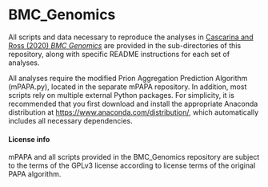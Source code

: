 # BMC_Genomics

All scripts and data necessary to reproduce the analyses in [Cascarina and Ross (2020) *BMC Genomics*](https://pubmed.ncbi.nlm.nih.gov/31914925-natural-and-pathogenic-protein-sequence-variation-affecting-prion-like-domains-within-and-across-human-proteomes/?from_term=sean+cascarina&from_sort=date&from_pos=1 "Link to Research Article") are provided in the sub-directories of this repository, along with specific README instructions for each set of analyses.

All analyses require the modified Prion Aggregation Prediction Algorithm (mPAPA.py), located in the separate mPAPA repository. In addition, most scripts rely on multiple external Python packages. For simplicity, it is recommended that you first download and install the appropriate Anaconda distribution at https://www.anaconda.com/distribution/, which automatically includes all necessary dependencies.


#### License info
mPAPA and all scripts provided in the BMC_Genomics repository are subject to the terms of the GPLv3 license according to license terms of the original PAPA algorithm.
